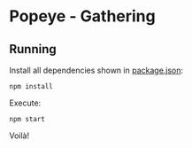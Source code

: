 # Popeye - Gathering

## Running

Install all dependencies shown in [package.json](package.json):

```
npm install
```

Execute:

```
npm start
```

Voilà!

